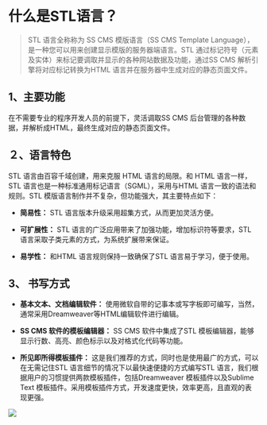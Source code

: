 # 什么是STL语言？

> STL 语言全称称为 SS CMS 模版语言（SS CMS Template Language），是一种您可以用来创建显示模版的服务器端语言。STL 通过标记符号（元素及实体）来标记要调取并显示的各种网站数据及功能，通过SS CMS 解析引擎将对应标记转换为HTML 语言并在服务器中生成对应的静态页面文件。

## 1、主要功能

在不需要专业的程序开发人员的前提下，灵活调取SS CMS 后台管理的各种数据，并解析成HTML，最终生成对应的静态页面文件。

## ２、语言特色

STL 语言由百容千域创建，用来克服 HTML 语言的局限。和 HTML 语言一样，STL 语言也是一种标准通用标记语言（SGML），采用与HTML 语言一致的语法和规则。STL 模版语言制作并不复杂，但功能强大，其主要特点如下：

+ **简易性：** STL 语言版本升级采用超集方式，从而更加灵活方便。

+ **可扩展性：** STL 语言的广泛应用带来了加强功能，增加标识符等要求，STL 语言采取子类元素的方式，为系统扩展带来保证。

+ **易学性：** 和HTML 语言规则保持一致确保了STL 语言易于学习，便于使用。

## 3、 书写方式

+ **基本文本、文档编辑软件：** 使用微软自带的记事本或写字板即可编写，当然，通常采用Dreamweaver等HTML编辑软件进行编辑。

+ **SS CMS 软件的模板编辑器：** SS CMS 软件中集成了STL 模板编辑器，能够显示行数、高亮、颜色标示以及对格式化代码等功能。

+ **所见即所得模板插件：** 这是我们推荐的方式，同时也是使用最广的方式，可以在无需记住STL 语言细节的情况下以最快速便捷的方式编写STL 语言，我们根据用户的习惯提供两款模板插件，包括Dreamweaver 模板插件以及Sublime Text 模板插件。采用模板插件方式，开发速度更快，效率更高，且直观的表现更强。

![](/assets/252.jpg)


